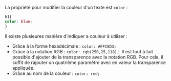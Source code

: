 La propriété pour modifier la couleur d'un texte est `color` :
```css
h1{
color: blue;
}
```
Il existe plusieures manière d'indiquer a couleur à utiliser :
- Grâce à la forme héxadécimale : `color: #FFC8D3;`
- Grâce à la notation RGB : `color: rgb(250,25,118);`. Il est tout à fait possible d'ajouter de la transparence avec la notation RGB. Pour cela, il suffit de rajouter un quatrième paramètre avec en valeur la transparence appliquée.
- Grâce au nom de la couleur : `color: red;`